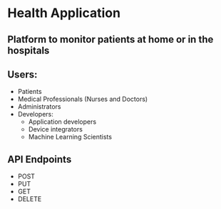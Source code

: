 # Health Application

## Platform to monitor patients at home or in the hospitals

## Users:
  * Patients
  * Medical Professionals (Nurses and Doctors)
  * Administrators
  * Developers:
    * Application developers 
    * Device integrators
    * Machine Learning Scientists


## API Endpoints
  * POST
  * PUT
  * GET
  * DELETE
